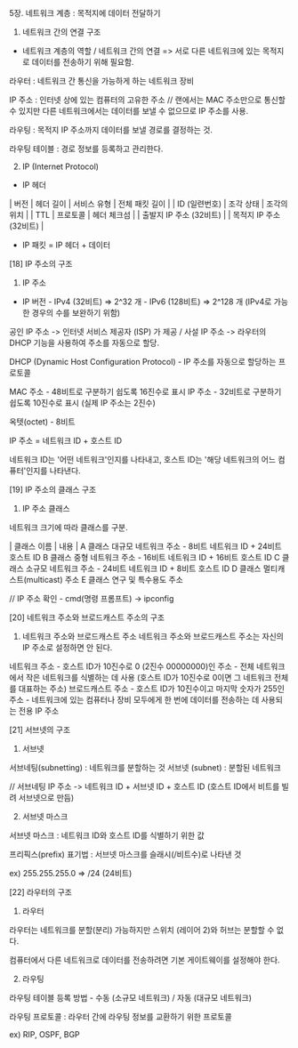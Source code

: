 5장. 네트워크 계층 : 목적지에 데이터 전달하기

1) 네트워크 간의 연결 구조

- 네트워크 계층의 역할 / 네트워크 간의 연결
=> 서로 다른 네트워크에 있는 목적지로 데이터를 전송하기 위해 필요함.

라우터 : 네트워크 간 통신을 가능하게 하는 네트워크 장비

IP 주소 : 인터넷 상에 있는 컴퓨터의 고유한 주소
// 랜에서는 MAC 주소만으로 통신할 수 있지만 다른 네트워크에서는 데이터를 보낼 수 없으므로 IP 주소를 사용.

라우팅 : 목적지 IP 주소까지 데이터를 보낼 경로를 결정하는 것.

라우팅 테이블 : 경로 정보를 등록하고 관리한다.


2) IP (Internet Protocol)

* IP 헤더

 |  버전 | 헤더 길이 | 서비스 유형  |      전체 패킷 길이      |
 |           ID (일련번호)          | 조각 상태 | 조각의 위치  |
 |     TTL     |      프로토콜      |       헤더 체크섬        |
 |                     출발지 IP 주소 (32비트)                 |
 |                     목적지 IP 주소 (32비트)                 |

* IP 패킷  = IP 헤더 + 데이터



[18] IP 주소의 구조

1) IP 주소

- IP 버전 - IPv4 (32비트) => 2^32 개
          - IPv6 (128비트) => 2^128 개 (IPv4로 가능한 경우의 수를 보완하기 위함)

공인 IP 주소 -> 인터넷 서비스 제공자 (ISP) 가 제공 / 사설 IP 주소 -> 라우터의 DHCP 기능을 사용하여 주소를 자동으로 할당.

DHCP (Dynamic Host Configuration Protocol) - IP 주소를 자동으로 할당하는 프로토콜

MAC 주소 - 48비트로 구분하기 쉽도록 16진수로 표시
IP 주소 - 32비트로 구분하기 쉽도록 10진수로 표시 (실제 IP 주소는 2진수)

옥텟(octet) - 8비트

IP 주소 = 네트워크 ID + 호스트 ID

네트워크 ID는 '어떤 네트워크'인지를 나타내고, 호스트 ID는 '해당 네트워크의 어느 컴퓨터'인지를 나타낸다.

[19] IP 주소의 클래스 구조

1) IP 주소 클래스

네트워크 크기에 따라 클래스를 구분.

|  클래스 이름  |          내용            | 
    A 클래스        대규모 네트워크 주소        - 8비트 네트워크 ID + 24비트 호스트 ID
    B 클래스        중형 네트워크 주소          - 16비트 네트워크 ID + 16비트 호스트 ID
    C 클래스        소규모 네트워크 주소        - 24비트 네트워크 ID + 8비트 호스트 ID
    D 클래스        멀티캐스트(multicast) 주소
    E 클래스        연구 및 특수용도 주소


// IP 주소 확인 - cmd(명령 프롬프트) -> ipconfig

[20] 네트워크 주소와 브로드캐스트 주소의 구조

1) 네트워크 주소와 브로드캐스트 주소
네트워크 주소와 브로드캐스트 주소는 자신의 IP 주소로 설정하면 안 된다.

네트워크 주소 - 호스트 ID가 10진수로 0 (2진수 00000000)인 주소
              - 전체 네트워크에서 작은 네트워크를 식별하는 데 사용
                (호스트 ID가 10진수로 0이면 그 네트워크 전체를 대표하는 주소)
브로드캐스트 주소 - 호스트 ID가 10진수이고 마지막 숫자가 255인 주소
                  - 네트워크에 있는 컴퓨터나 장비 모두에게 한 번에 데이터를 전송하는 데 사용되는 전용 IP 주소

[21] 서브넷의 구조

1) 서브넷

서브네팅(subnetting) : 네트워크를 분할하는 것
서브넷 (subnet) : 분할된 네트워크

// 서브네팅
IP 주소 -> 네트워크 ID + 서브넷 ID + 호스트 ID (호스트 ID에서 비트를 빌려 서브넷으로 만듬)

2) 서브넷 마스크

서브넷 마스크 : 네트워크 ID와 호스트 ID를 식별하기 위한 값

프리픽스(prefix) 표기법 : 서브넷 마스크를 슬래시(/비트수)로 나타낸 것

ex) 255.255.255.0 => /24 (24비트)

[22] 라우터의 구조

1) 라우터

라우터는 네트워크를 분할(분리) 가능하지만 스위치 (레이어 2)와 허브는 분할할 수 없다.

컴퓨터에서 다른 네트워크로 데이터를 전송하려면 기본 게이트웨이를 설정해야 한다.


2) 라우팅

라우팅 테이블 등록 방법 - 수동 (소규모 네트워크) / 자동 (대규모 네트워크) 

라우팅 프로토콜 : 라우터 간에 라우팅 정보를 교환하기 위한 프로토콜

ex) RIP, OSPF, BGP










